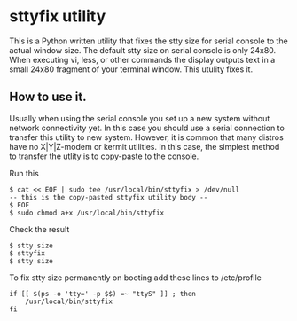 # sttyfix utility

This is a Python written utility that fixes the stty size for serial console to
the actual window size. The default stty size on serial console is only 24x80.
When executing vi, less, or other commands the display outputs text in a small
24x80 fragment of your terminal window. This utulity fixes it.

## How to use it.

Usually when using the serial console you set up a new system without network
connectivity yet.  In this case you should use a serial connection to transfer
this utility to new system.  However, it is common that many distros have no
X|Y|Z-modem or kermit utilities. In this case, the simplest method to transfer
the utlity is to copy-paste to the console.

Run this

	$ cat << EOF | sudo tee /usr/local/bin/sttyfix > /dev/null
	-- this is the copy-pasted sttyfix utility body --
	$ EOF
	$ sudo chmod a+x /usr/local/bin/sttyfix

Check the result

	$ stty size
	$ sttyfix
	$ stty size

To fix stty size permanently on booting add these lines to /etc/profile

	if [[ $(ps -o 'tty=' -p $$) =~ "ttyS" ]] ; then
	    /usr/local/bin/sttyfix
	fi
